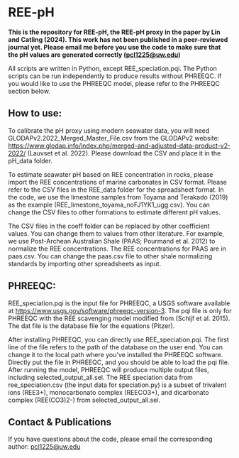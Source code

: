 # REE-pH

**This is the repository for REE-pH, the REE-pH proxy in the paper by Lin and Catling (2024). This work has not been published in a peer-reviewed journal yet. Please email me before you use the code to make sure that the pH values are generated correctly (pcl1225@uw.edu)**

All scripts are written in Python, except REE_speciation.pqi. The Python scripts can be run independently to produce results without PHREEQC. If you would like to use the PHREEQC model, please refer to the PHREEQC section below.

## How to use: 
To calibrate the pH proxy using modern seawater data, you will need GLODAPv2.2022_Merged_Master_File.csv from the GLODAPv2 website: https://www.glodap.info/index.php/merged-and-adjusted-data-product-v2-2022/ (Lauvset et al. 2022). Please download the CSV and place it in the pH_data folder.

To estimate seawater pH based on REE concentration in rocks, please import the REE concentrations of marine carbonates in CSV format. Please refer to the CSV files in the REE_data folder for the spreadsheet format. In the code, we use the limestone samples from Toyama and Terakado (2019) as the example (REE_limestone_toyama_noFJ1YK1_ugg.csv). You can change the CSV files to other formations to estimate different pH values. 

The CSV files in the coeff folder can be replaced by other coefficient values. You can change them to values from other literature. For example, we use Post-Archean Australian Shale (PAAS; Pourmand et al. 2012) to normalize the REE concentrations. The REE concentrations for PAAS are in paas.csv. You can change the paas.csv file to other shale normalizing standards by importing other spreadsheets as input.

## PHREEQC:

REE_speciation.pqi is the input file for PHREEQC, a USGS software available at https://www.usgs.gov/software/phreeqc-version-3. The pqi file is only for PHREEQC with the REE scavenging model modified from (Schijf et al. 2015). The dat file is the database file for the equations (Pitzer).

After installing PHREEQC, you can directly use REE_speciation.pqi. The first line of the file refers to the path of the database on the user end. You can change it to the local path where you've installed the PHREEQC software. 
Directly put the file in PHREEQC, and you should be able to load the pqi file. After running the model, PHREEQC will produce multiple output files, including selected_output_all.sel. The REE speciation data from ree_speciation.csv (the input data for speciation.py) is a subset of trivalent ions (REE3+), monocarbonato complex (REECO3+), and dicarbonato complex (REE(CO3)2-) from selected_output_all.sel.


## Contact & Publications
If you have questions about the code, please email the corresponding author: pcl1225@uw.edu





